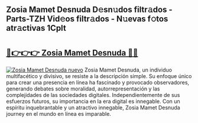 ## Zosia Mamet Desnuda D𝚎sn𝚞dos filtr𝚊dos - Parts-TZH Vid𝚎os filtr𝚊dos - N𝚞evas f𝚘tos atr𝚊ctivas 1CpIt

# <h2><a href="http://mb1iet.tromn.icu/?c=Zosia+Mamet+Desnuda">🔗👉👉👉 Zosia Mamet Desnuda 🔗🔗</a></h2>

[![Zosia Mamet Desnuda nuevo](https://i.imgur.com/pEAQMta.gif)](http://mb1iet.tromn.icu/?c=Zosia+Mamet+Desnuda)
Zosia Mamet Desnuda, un individuo multifacético y divisivo, se resiste a la descripción simple. Su enfoque único para crear una presencia en línea ha fascinado y provocado observadores, generando debates sobre moralidad, autorrepresentación y las complejidades de las sociedades digitales. Independientemente de sus esfuerzos futuros, su importancia en la era digital es innegable. Con un espíritu inquebrantable y un atractivo innegable, Zosia Mamet Desnuda journey en el mundo en línea es imparable.
